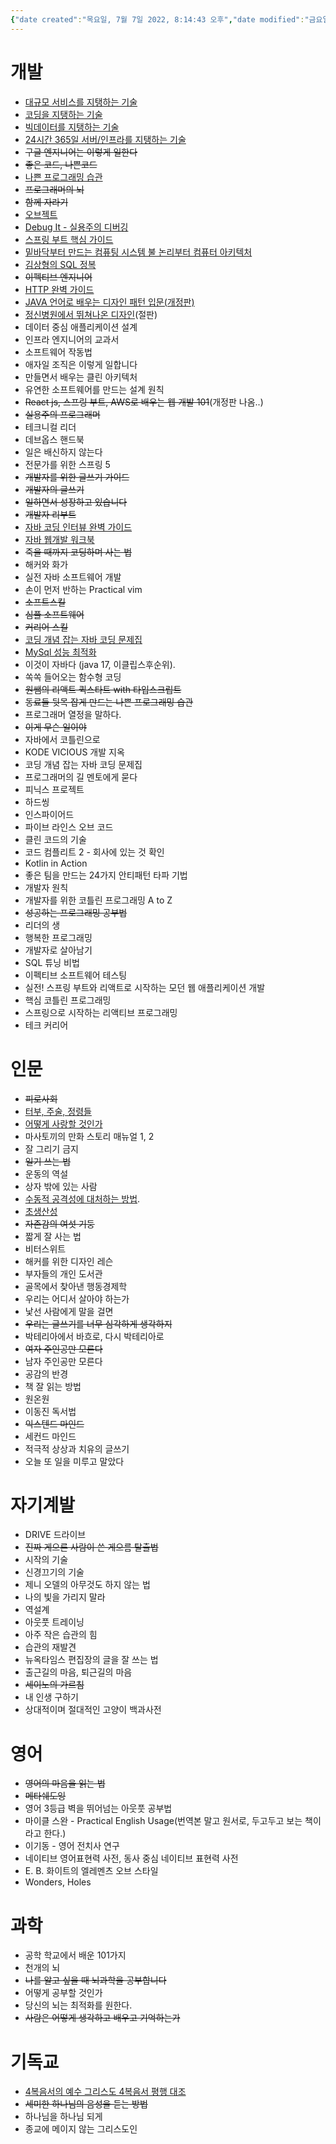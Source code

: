 ```yaml
---
{"date created":"목요일, 7월 7일 2022, 8:14:43 오후","date modified":"금요일, 11월 4일 2022, 8:15:18 오전","dg-publish":true,"permalink":"/1_info/목록/도서/","dgPassFrontmatter":true,"noteIcon":""}
---
```




# 개발
- [대규모 서비스를 지탱하는 기술](http://www.yes24.com/Product/Goods/4667932)
- [코딩을 지탱하는 기술](http://www.yes24.com/Product/Goods/11101558)
- [빅데이터를 지탱하는 기술](http://www.yes24.com/Product/Goods/66277191)
- [24시간 365일 서버/인프라를 지탱하는 기술](http://www.yes24.com/Product/Goods/3377489)
- ~~구글 엔지니어는 이렇게 일한다~~
- ~~좋은 코드, 나쁜코드~~
- [나쁜 프로그래밍 습관](https://search.daum.net/search?w=bookpage&bookId=5269093&tab=introduction&DA=LB0&q=%EB%82%98%EC%81%9C+%ED%94%84%EB%A1%9C%EA%B7%B8%EB%9E%98%EB%B0%8D+%EC%8A%B5%EA%B4%80)
- ~~프로그래머의 뇌~~
- ~~함께 자라기~~
- [오브젝트](https://www.kyobobook.co.kr/product/detailViewKor.laf?ejkGb=KOR&mallGb=KOR&barcode=9791158391409)
- [Debug It - 실용주의 디버깅](http://www.kyobobook.co.kr/product/detailViewKor.laf?ejkGb=KOR&mallGb=KOR&barcode=9788960771413&orderClick=LAG&Kc=)
- [스프링 부트 핵심 가이드](http://www.yes24.com/Product/Goods/110142898)
- [밑바닥부터 만드는 컴퓨팅 시스템 불 논리부터 컴퓨터 아키텍처](http://www.yes24.com/Product/Goods/71129079)
- [김상형의 SQL 정복](http://www.kyobobook.co.kr/product/detailViewKor.laf?mallGb=KOR&ejkGb=KOR&barcode=9791162244241)
- ~~이펙티브 엔지니어~~
- [HTTP 완벽 가이드](http://www.yes24.com/Product/Goods/15381085)
- [JAVA 언어로 배우는 디자인 패턴 입문(개정판)](http://www.yes24.com/Product/Goods/2918928)
- [정신병원에서 뛰쳐나온 디자인](https://www.aladin.co.kr/shop/wproduct.aspx?ItemId=512112)(절판)
- 데이터 중심 애플리케이션 설계
- 인프라 엔지니어의 교과서
- 소프트웨어 작동법
- 애자일 조직은 이렇게 일합니다
- 만들면서 배우는 클린 아키텍처
- 유연한 소프트웨어를 만드는 설계 원칙
- ~~React js, 스프링 부트, AWS로 배우는 웹 개발 101~~(개정판 나옴..)
- ~~실용주의 프로그래머~~
- 테크니컬 리더
- 데브옵스 핸드북
- 일은 배신하지 않는다
- 전문가를 위한 스프링 5
- ~~개발자를 위한 글쓰기 가이드~~
- ~~개발자의 글쓰기~~
- ~~일하면서 성장하고 있습니다~~
- ~~개발자 리부트~~
- [자바 코딩 인터뷰 완벽 가이드](http://www.yes24.com/Product/Goods/111393077)
- [자바 웹개발 워크북](http://www.yes24.com/Product/Goods/111136639)
- ~~죽을 때까지 코딩하며 사는 법~~
- 해커와 화가
- 실전 자바 소프트웨어 개발
- 손이 먼저 반하는 Practical vim
- ~~소프트스킬~~
- ~~심플 소프트웨어~~
- ~~커리어 스킬~~
- [코딩 개념 잡는 자바 코딩 문제집](http://www.yes24.com/Product/Goods/113416654)
- [MySql 성능 최적화](http://www.yes24.com/Product/Goods/112622445)
- 이것이 자바다 (java 17, 이클립스후순위).
- 쏙쏙 들어오는 함수형 코딩
- ~~원쌤의 리액트 퀵스타트 with 타입스크립트~~
- ~~동료들 뒷목 잡게 만드는 나쁜 프로그래밍 습관~~
- 프로그래머 열정을 말하다.
- ~~이게 무슨 일이야~~
- 자바에서 코틀린으로
- KODE VICIOUS 개발 지옥
- 코딩 개념 잡는 자바 코딩 문제집
- 프로그래머의 길 멘토에게 묻다
- 피닉스 프로젝트
- 하드씽
- 인스파이어드
- 파이브 라인스 오브 코드
- 클린 코드의 기술 
- 코드 컴플리트 2 - 회사에 있는 것 확인
- Kotlin in Action
- 좋은 팀을 만드는 24가지 안티패턴 타파 기법
- 개발자 원칙
- 개발자를 위한 코틀린 프로그래밍 A to Z
- ~~성공하는 프로그래밍 공부법~~
- 리더의 생
- 행복한 프로그래밍
- 개발자로 살아남기
- SQL 튜닝 비법
- 이펙티브 소프트웨어 테스팅
- 실전! 스프링 부트와 리액트로 시작하는 모던 웹 애플리케이션 개발
- 핵심 코틀린 프로그래밍
- 스프링으로 시작하는 리액티브 프로그래밍
- 테크 커리어


# 인문
- ~~피로사회~~
- [터부, 주술, 정령들](http://www.yes24.com/Product/Goods/108851561)
- [어떻게 사랑할 것인가](https://www.kyobobook.co.kr/product/detailViewKor.laf?ejkGb=KOR&mallGb=KOR&barcode=9788959136803)
- 마사토끼의 만화 스토리 매뉴얼 1, 2
- 잘 그리기 금지
- ~~일기 쓰는 법~~
- 운동의 역설
- 상자 밖에 있는 사람
- [수동적 공격성에 대처하는 방법](ttps://ko.wikihow.com/%EC%88%98%EB%8F%99%EC%A0%81-%EA%B3%B5%EA%B2%A9%EC%84%B1%EC%97%90-%EB%8C%80%EC%B2%98%ED%95%98%EB%8A%94-%EB%B0%A9%EB%B2%95).
- [초생산성](http://www.yes24.com/Product/Goods/102577122?pid=217979&cosemkid=go16258217165235111&gclid=cj0kcqjw0jixbhcfarisaosakqctwuxjgdiw6ruloyw7xistggi39telddnvdgqu8vhzwjuqdirs8loaau5dealw_wcb)
- ~~자존감의 여섯 기둥~~
- 짧게 잘 사는 법
- 비터스위트
- 해커를 위한 디자인 레슨
- 부자들의 개인 도서관
- 골목에서 찾아낸 행동경제학
- 우리는 어디서 살아야 하는가
- 낯선 사람에게 말을 걸면
- ~~우리는 글쓰기를 너무 심각하게 생각하지~~
- 박테리아에서 바흐로, 다시 박테리아로
- ~~여자 주인공만 모른다~~
- 남자 주인공만 모른다
- 공감의 반경
- 책 잘 읽는 방법
- 원온원
- 이동진 독서법
- ~~익스텐드 마인드~~
- 세컨드 마인드
- 적극적 상상과 치유의 글쓰기
- 오늘 또 일을 미루고 말았다

# 자기계발
- DRIVE 드라이브
- ~~진짜 게으른 사람이 쓴 게으름 탈출법~~
- 시작의 기술
- 신경끄기의 기술
- 제니 오델의 아무것도 하지 않는 법
- 나의 빛을 가리지 말라
- 역설계
- 아웃풋 트레이닝
- 아주 작은 습관의 힘
- 습관의 재발견
- 뉴옥타임스 편집장의 글을 잘 쓰는 법
- 출근길의 마음, 퇴근길의 마음
- ~~세이노의 가르침~~
- 내 인생 구하기
- 상대적이며 절대적인 고양이 백과사전

# 영어
- ~~영어의 마음을 읽는 법~~
- ~~메타쉐도잉~~
- 영어 3등급 벽을 뛰어넘는 아웃풋 공부법
- 마이클 스완 - Practical English Usage(번역본 말고 원서로, 두고두고 보는 책이라고 한다.)
- 이기동 - 영어 전치사 연구
- 네이티브 영어표현력 사전, 동사 중심 네이티브 표현력 사전
- E. B. 화이트의 엘레멘츠 오브 스타일
- Wonders, Holes

# 과학
- 공학 학교에서 배운 101가지
- 천개의 뇌
- ~~나를 알고 싶을 때 뇌과학을 공부합니다~~
- 어떻게 공부할 것인가
- 당신의 뇌는 최적화를 원한다.
- ~~사람은 어떻게 생각하고 배우고 기억하는가~~

# 기독교
- [4복음서의 예수 그리스도 4복음서 평행 대조](https://book.naver.com/bookdb/book_detail.naver?bid=17588386)
- ~~세미한 하나님의 음성을 듣는 방법~~
- 하나님을 하나님 되게
- 종교에 메이지 않는 그리스도인